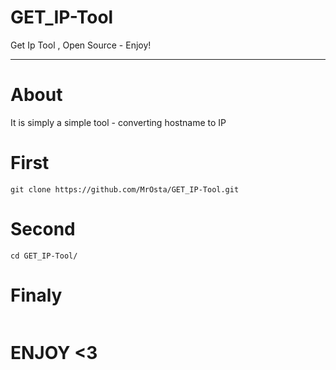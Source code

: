 # GET_IP-Tool
Get Ip Tool , Open Source -  Enjoy!










-----
# About

It is simply a simple tool - converting hostname to IP

# First

```
git clone https://github.com/MrOsta/GET_IP-Tool.git
```
# Second
```
cd GET_IP-Tool/
```


# Finaly

``` python3 osta_open.py

```

# ENJOY <3
